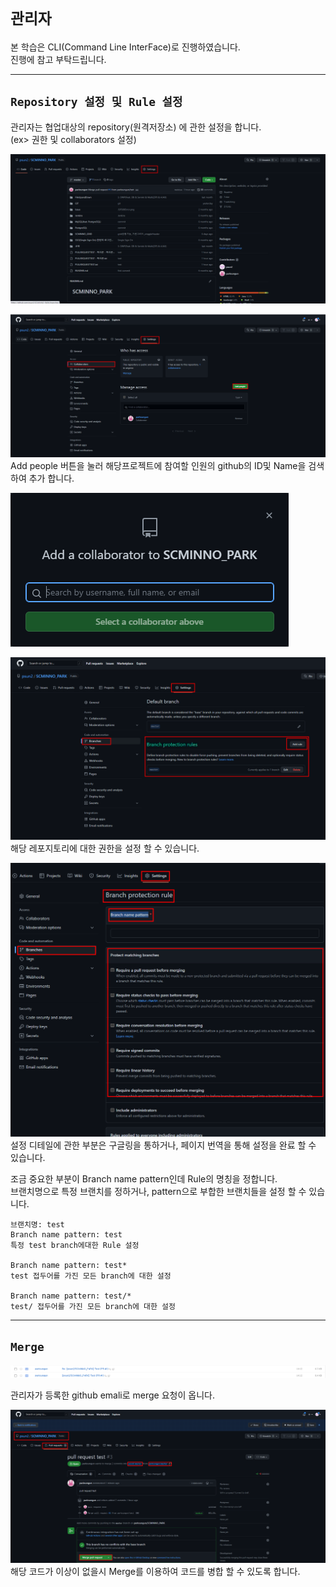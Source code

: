 # `관리자`

본 학습은 CLI(Command Line InterFace)로 진행하였습니다.  
진행에 참고 부탁드립니다.

---

## `Repository 설정 및 Rule 설정`

관리자는 협업대상의 repository(원격저장소) 에 관한 설정을 합니다.  
(ex> 권한 및 collaborators 설정)

![관리자1](./image/관리자1.png)

![관리자2](./image/관리자2.png)  
Add people 버튼을 눌러 해당프로젝트에 참여할 인원의 github의 ID및 Name을 검색하여 추가 합니다.

![관리자3](./image/관리자3.png)

![관리자4](./image/관리자4.png)  
해당 레포지토리에 대한 권한을 설정 할 수 있습니다.

![관리자5](./image/관리자5.png)  
설정 디테일에 관한 부분은 구글링을 통하거나, 페이지 번역을 통해 설정을 완료 할 수 있습니다.

조금 중요한 부분이 Branch name pattern인데 Rule의 명칭을 정합니다.  
브랜치명으로 특정 브랜치를 정하거나, pattern으로 부합한 브랜치들을 설정 할 수 있습니다.

```
브랜치명: test
Branch name pattern: test
특정 test branch에대한 Rule 설정

Branch name pattern: test*
test 접두어를 가진 모든 branch에 대한 설정

Branch name pattern: test/*
test/ 접두어를 가진 모든 branch에 대한 설정
```

---

## `Merge`

![관리자6](./image/관리자6.png)

관리자가 등록한 github emali로 merge 요청이 옵니다.

![관리자7](./image/관리자7.png)  
해당 코드가 이상이 없을시 Merge를 이용하여 코드를 병합 할 수 있도록 합니다.

